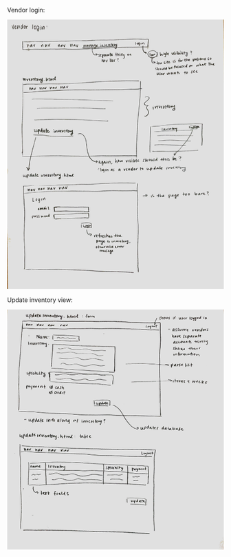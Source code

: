 Vendor login: 

![vendor login](vendorlogin.jpg)

Update inventory view:

![update inventory](updateinventory.jpg)